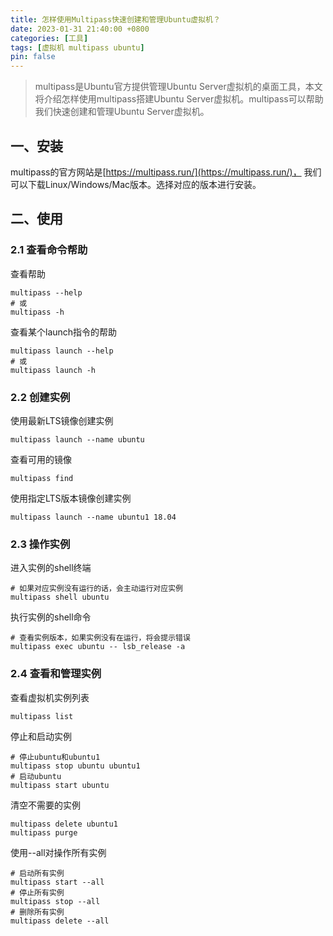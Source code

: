 ```yaml
---
title: 怎样使用Multipass快速创建和管理Ubuntu虚拟机？
date: 2023-01-31 21:40:00 +0800
categories: [工具]
tags: [虚拟机 multipass ubuntu]
pin: false
---
```


> multipass是Ubuntu官方提供管理Ubuntu Server虚拟机的桌面工具，本文将介绍怎样使用multipass搭建Ubuntu Server虚拟机。multipass可以帮助我们快速创建和管理Ubuntu Server虚拟机。

## 一、安装

multipass的官方网站是[https://multipass.run/](https://multipass.run/)， 我们可以下载Linux/Windows/Mac版本。选择对应的版本进行安装。

## 二、使用

### 2.1 查看命令帮助

查看帮助

```shell
multipass --help
# 或
multipass -h
```

查看某个launch指令的帮助

```shell
multipass launch --help
# 或
multipass launch -h
```

### 2.2 创建实例

使用最新LTS镜像创建实例

```shell
multipass launch --name ubuntu
```

查看可用的镜像

```shell
multipass find
```

使用指定LTS版本镜像创建实例

```shell
multipass launch --name ubuntu1 18.04
```

### 2.3 操作实例

进入实例的shell终端

```shell
# 如果对应实例没有运行的话，会主动运行对应实例
multipass shell ubuntu
```

执行实例的shell命令

```shell
# 查看实例版本，如果实例没有在运行，将会提示错误
multipass exec ubuntu -- lsb_release -a
```

### 2.4 查看和管理实例

查看虚拟机实例列表

```shell
multipass list
```

停止和启动实例

```shell
# 停止ubuntu和ubuntu1
multipass stop ubuntu ubuntu1
# 启动ubuntu
multipass start ubuntu
```

清空不需要的实例

```shell
multipass delete ubuntu1
multipass purge
```

使用--all对操作所有实例

```shell
# 启动所有实例
multipass start --all
# 停止所有实例
multipass stop --all
# 删除所有实例
multipass delete --all
```
